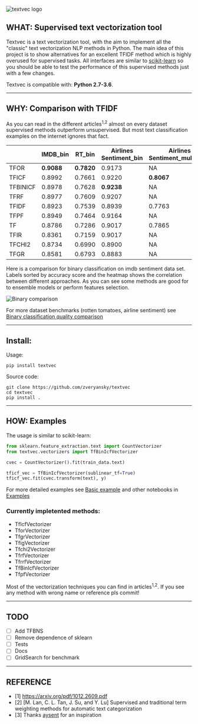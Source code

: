 ![textvec logo](https://github.com/zveryansky/textvec/blob/master/examples/images/logo.png)
## WHAT: Supervised text vectorization tool

Textvec is a text vectorization tool, with the aim to implement all the "classic" text vectorization NLP methods in Python. The main idea of this project is to show alternatives for an excellent TFIDF method which is highly overused for supervised tasks. All interfaces are similar to [scikit-learn](https://github.com/scikit-learn/scikit-learn) so you should be able to test the performance of this supervised methods just with a few changes.

Textvec is compatible with: __Python 2.7-3.6__.

------------------

## WHY: Comparison with TFIDF
As you can read in the different articles<sup>1,2</sup> almost on every dataset supervised methods outperform unsupervised.
But most text classification examples on the internet ignores that fact.

|          |      IMDB_bin      |   RT_bin   |  Airlines Sentiment_bin  | Airlines Sentiment_multiclass | 20news_multiclass |
|----------|--------------------|------------|--------------------------|-------------------------------|-------------------|
| TFOR     |     __0.9088__     | __0.7820__ |          0.9173          |              NA               |         NA        |
| TFICF    |       0.8992       |   0.7661   |          0.9220          |          __0.8067__           |     __0.8552__    |
| TFBINICF |       0.8978       |   0.7628   |        __0.9238__        |              NA               |         NA        |
| TFRF     |       0.8977       |   0.7609   |          0.9207          |              NA               |         NA        |
| TFIDF    |       0.8923       |   0.7539   |          0.8939          |            0.7763             |       0.8335      |
| TFPF     |       0.8949       |   0.7464   |          0.9164          |              NA               |         NA        |
| TF       |       0.8786       |   0.7286   |          0.9017          |            0.7865             |       0.7796      |
| TFIR     |       0.8361       |   0.7159   |          0.9017          |              NA               |         NA        |
| TFCHI2   |       0.8734       |   0.6990   |          0.8900          |              NA               |         NA        |
| TFGR     |       0.8581       |   0.6793   |          0.8883          |              NA               |         NA        |

Here is a comparison for binary classification on imdb sentiment data set. Labels sorted by accuracy score and the heatmap shows the correlation between different approaches. As you can see some methods are good for to ensemble models or perform features selection.

![Binary comparison](https://github.com/zveryansky/textvec/blob/master/examples/images/imdb_bin.png)

For more dataset benchmarks (rotten tomatoes, airline sentiment) see [Binary classification quality comparison](https://github.com/zveryansky/textvec/blob/master/examples/binary_classification_quality_comparison.ipynb)

------------------

## Install:
Usage:
```
pip install textvec
```

Source code:
```
git clone https://github.com/zveryansky/textvec
cd textvec
pip install .
```

------------------

## HOW: Examples
The usage is similar to scikit-learn:
``` python
from sklearn.feature_extraction.text import CountVectorizer
from textvec.vectorizers import TfBinIcfVectorizer

cvec = CountVectorizer().fit(train_data.text)

tficf_vec = TfBinIcfVectorizer(sublinear_tf=True)
tficf_vec.fit(cvec.transform(text), y)
```
For more detailed examples see [Basic example](https://github.com/zveryansky/textvec/blob/master/examples/basic_usage.ipynb) and other notebooks in [Examples](https://github.com/zveryansky/textvec/blob/master/examples)

### Currently impletented methods:

- TfIcfVectorizer
- TforVectorizer
- TfgrVectorizer
- TfigVectorizer
- Tfchi2Vectorizer
- TfrfVectorizer
- TfrrfVectorizer
- TfBinIcfVectorizer
- TfpfVectorizer

Most of the vectorization techniques you can find in articles<sup>1,2</sup>. If you see any method with wrong name or reference pls commit!

------------------

## TODO
- [ ] Add TFBNS
- [ ] Remove dependence of sklearn
- [ ] Tests
- [ ] Docs
- [ ] GridSearch for benchmark

------------------

## REFERENCE
- [1] https://arxiv.org/pdf/1012.2609.pdf
- [2] [M. Lan, C. L. Tan, J. Su, and Y. Lu] Supervised and traditional term weighting methods for automatic text categorization
- [3] Thanks [aysent](https://aysent.github.io/2015/10/21/supervised-term-weighting.html#motivation-for-text-classification-tasks) for an inspiration
